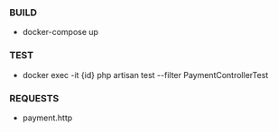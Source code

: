 ### BUILD
- docker-compose up

### TEST
- docker exec -it {id} php artisan test --filter PaymentControllerTest

### REQUESTS
- payment.http
 

